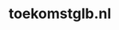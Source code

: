 ---
layout: post
title:  "toekomstglb.nl"
internal_url:  "/data/toekomstglb.nl.html"
categories: dutchgov
---